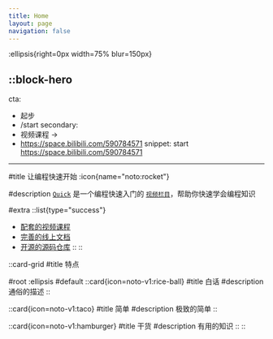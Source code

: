 ```yaml
---
title: Home
layout: page
navigation: false
---
```


:ellipsis{right=0px width=75% blur=150px}

::block-hero
---
cta:
  - 起步
  - /start
secondary:
  - 视频课程 →
  - https://space.bilibili.com/590784571
snippet: start https://space.bilibili.com/590784571
---

#title
让编程快速开始 :icon{name="noto:rocket"}

#description
[`Quick`](https://github.com/dishait/quick) 是一个编程快速入门的 [`视频栏目`](https://space.bilibili.com/590784571)，帮助你快速学会编程知识

#extra
  ::list{type="success"}
  - [配套的视频课程](https://space.bilibili.com/590784571)
  - [完善的线上文档](https://dishait.github.io/quick)
  - [开源的源码仓库](https://github.com/dishait/quick)
  ::
::

::card-grid
#title
特点

#root
:ellipsis
#default
  ::card{icon=noto-v1:rice-ball}
  #title
  白话
  #description
  通俗的描述
  ::

  ::card{icon=noto-v1:taco}
  #title
  简单
  #description
  极致的简单
  ::

  ::card{icon=noto-v1:hamburger}
  #title
  干货
  #description
  有用的知识
  ::
::
